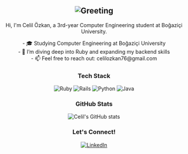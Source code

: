 <div align="center">

## <img src="https://readme-typing-svg.herokuapp.com?font=Arial&size=30&duration=3000&pause=1000&color=581845&center=true&vCenter=true&width=600&lines=Hello+there+👋;This+is+Celil+Özkan;Nice+to+meet+you!" alt="Greeting">

Hi, I'm Celil Özkan, a 3rd-year Computer Engineering student at Boğaziçi University.

<p align="center">
- 🎓 Studying Computer Engineering at Boğaziçi University<br>
- 🌱 I’m diving deep into Ruby and expanding my backend skills<br>
- 📫 Feel free to reach out: celilozkan76@gmail.com
</p>

### Tech Stack
<p align="center">
  <img src="https://img.shields.io/badge/Ruby-CC342D?style=for-the-badge&logo=ruby&logoColor=white" alt="Ruby" />
  <img src="https://img.shields.io/badge/Rails-CC0000?style=for-the-badge&logo=rubyonrails&logoColor=white" alt="Rails" />
  <img src="https://img.shields.io/badge/Python-3776AB?style=for-the-badge&logo=python&logoColor=white" alt="Python" />
  <img src="https://img.shields.io/badge/Java-007396?style=for-the-badge&logo=java&logoColor=white" alt="Java" />
</p>

### GitHub Stats
<p align="center">
  <img src="https://github-readme-stats.vercel.app/api?username=celilozknn&show_icons=true&theme=radical" alt="Celil's GitHub stats" />
</p>

### Let's Connect!
<p align="center">
  <a href="https://www.linkedin.com/in/celil-özkan-598142219/" target="_blank">
    <img src="https://img.shields.io/badge/LinkedIn-0A66C2?style=for-the-badge&logo=linkedin&logoColor=white" alt="LinkedIn"/>
  </a>
</p>

</div>
